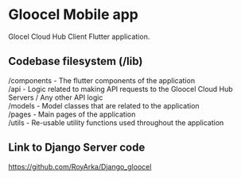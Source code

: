 # Gloocel Mobile app

Glocel Cloud Hub Client Flutter application.

## Codebase filesystem (/lib)

/components - The flutter components of the application
<br>
/api - Logic related to making API requests to the Gloocel Cloud Hub Servers / Any other API logic
<br>
/models - Model classes that are related to the application
<br>
/pages - Main pages of the application
<br>
/utils - Re-usable utility functions used throughout the application
<br>


## Link to Django Server code
https://github.com/RoyArka/Django_gloocel
